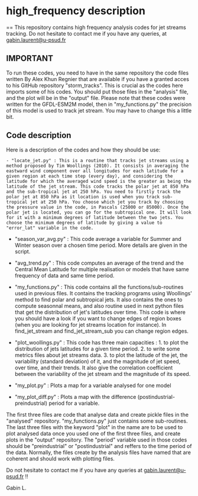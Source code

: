 # high_frequency description
==
This repository contains high frequency analysis codes for jet streams tracking.
Do not hesitate to contact me if you have any queries, at gabin.laurent@u-psud.fr

IMPORTANT
-
To run these codes, you need to have in the same repository the code files written By Alex Khun Regnier that are available if you have a granted acces to his GitHub repository "storm_tracks". This is crucial as the codes here imports some of his codes. You should put those files in the "analysis" file, and the plot will be in the "output" file.
Please note that these codes were written for the GFDL-ESM2M model, then in "my_functions.py" the precision of this model is used to track jet stream. You may have to change this a little bit.

Code description
-
Here is a description of the codes and how they should be use:

	- "locate_jet.py" : This is a routine that tracks jet streams using a method proposed by Tim Woollings (2010). It consists in averaging the eastward wind component over all longitudes for each latitude for a given region at each time step (every day), and considering the latitude for which the averaged wind speed is the greater as being the latitude of the jet stream. This code tracks the polar jet at 850 hPa and the sub-tropical jet at 250 hPa. You need to firstly track the polar jet at 850 hPa as it location is used when you track sub-tropical jet at 250 hPa. You choose which jet you track by choosing the pressure value in the code, in Pascals (25000 or 85000). Once the polar jet is located, you can go for the subtropical one. It will look for it with a minimum degrees of latitude between the two jets. You choose the minimum degrees of latitude by giving a value to "error_lat" variable in the code.

- "season_var_avg.py" : This code average a variable for Summer and Winter season over a chosen time period. More details are given in the script.

- "avg_trend.py" : This code computes an average of the trend and the Central Mean Latitude for multiple realisation or models that have same frequency of data and same time period.

- "my_functions.py" : This code contains all the functions/sub-routines used in previous files. It contains the tracking programs using Woollings' method to find polar and subtropical jets. It also contains the ones to compute seasonnal means, and also routine used in next python files that get the distribution of jet's latitudes over time. This code is where you should have a look if you want to change edges of region boxes (when you are looking for jet streams location for instance). In find_jet_stream and find_jet_stream_sub you can change region edges.

- "plot_woollings.py" : This code has three main capacities : 1. to plot the distribution of jets latitudes for a given time period. 2. to write some metrics files about jet streams data. 3. to plot the latitude of the jet, the variability (standard deviation) of it, and the magnitude of jet speed, over time, and their trends. It also give the correlation coefficient between the variability of the jet stream and the magnitude of its speed.

- "my_plot.py" : Plots a map for a variable analysed for one model

- "my_plot_diff.py" : Plots a map with the difference (postindustrial-preindustrial) period for a variable.

The first three files are code that analyse data and create pickle files in the "analysed" repository. "my_functions.py" just contains some sub-routines. The last three files with the keyword "plot" in the name are to be used to plot analysed data once you used one of the first three files, and create plots in the "output" repository.
The "period" variable used in those codes should be "preindustrial" or "postindustrial" and reffers to the time period of the data. Normally, the files create by the analysis files have named that are coherent and should work with plotting files.

Do not hesitate to contact me if you have any queries at gabin.laurent@u-psud.fr  !!

Gabin L.
